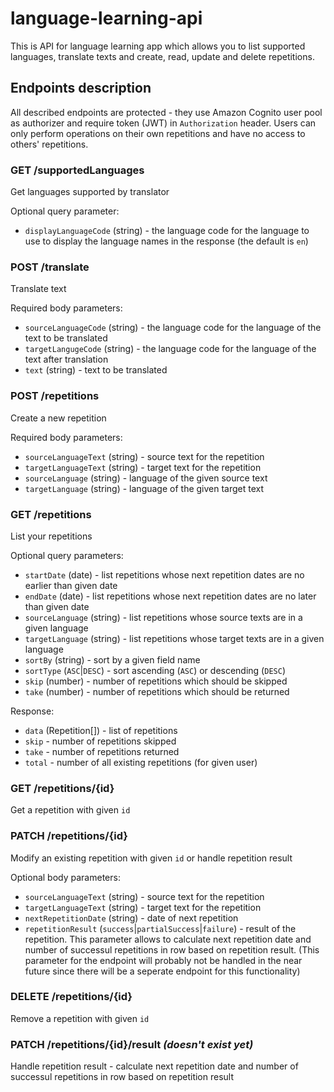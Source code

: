 # language-learning-api
This is API for language learning app which allows you to list supported languages, translate texts and create, read, update and delete repetitions.

## Endpoints description
All described endpoints are protected - they use Amazon Cognito user pool as authorizer and require token (JWT) in `Authorization` header. Users can only perform operations on their own repetitions and have no access to others' repetitions.

### GET /supportedLanguages
Get languages supported by translator

Optional query parameter:
* `displayLanguageCode` (string) - the language code for the language to use to display the language names in the response (the default is `en`)

### POST /translate
Translate text

Required body parameters:
* `sourceLanguageCode` (string) - the language code for the language of the text to be translated
* `targetLangugeCode` (string) - the language code for the language of the text after translation
* `text` (string) - text to be translated

### POST /repetitions
Create a new repetition

Required body parameters:
* `sourceLanguageText` (string) - source text for the repetition
* `targetLanguageText` (string) - target text for the repetition
* `sourceLanguage` (string) - language of the given source text
* `targetLanguage` (string) - language of the given target text

### GET /repetitions
List your repetitions

Optional query parameters:
* `startDate` (date) - list repetitions whose next repetition dates are no earlier than given date
* `endDate` (date) - list repetitions whose next repetition dates are no later than given date
* `sourceLanguage` (string) - list repetitions whose source texts are in a given language
* `targetLanguage` (string) - list repetitions whose target texts are in a given language
* `sortBy` (string) - sort by a given field name
* `sortType` (`ASC`|`DESC`) - sort ascending (`ASC`) or descending (`DESC`)
* `skip` (number) - number of repetitions which should be skipped
* `take` (number) - number of repetitions which should be returned

Response:
* `data` (Repetition[]) - list of repetitions
* `skip` - number of repetitions skipped
* `take` - number of repetitions returned
* `total` - number of all existing repetitions (for given user)

### GET /repetitions/{id}
Get a repetition with given `id`

### PATCH /repetitions/{id}
Modify an existing repetition with given `id` or handle repetition result

Optional body parameters:
* `sourceLanguageText` (string) - source text for the repetition
* `targetLanguageText` (string) - target text for the repetition
* `nextRepetitionDate` (string) - date of next repetition
* `repetitionResult` (`success`|`partialSuccess`|`failure`) - result of the repetition. This parameter allows to calculate next repetition date and number of successul repetitions in row based on repetition result. (This parameter for the endpoint will probably not be handled in the near future since there will be a seperate endpoint for this functionality)

### DELETE /repetitions/{id}
Remove a repetition with given `id`

### PATCH /repetitions/{id}/result _(doesn't exist yet)_
Handle repetition result - calculate next repetition date and number of successul repetitions in row based on repetition result

